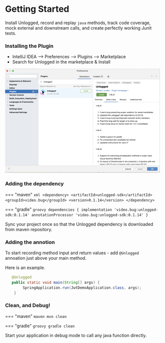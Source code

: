 # Getting Started

Install Unlogged, record and replay ```java``` methods, track code coverage, mock external and downstream calls, and create perfectly working Junit tests. 

### Installing the Plugin

* IntelliJ IDEA --> Preferences --> Plugins --> Marketplace
* Search for Unlogged in the marketplace & Install

![](assets/images/1.png)

### Adding the dependency

=== "maven"
    ``` xml
    <dependency>
      <artifactId>unlogged-sdk</artifactId>
      <groupId>video.bug</groupId>
      <version>0.1.14</version>
    </dependency>
    ```

=== "gradle"
    ``` groovy
    dependencies
    {
        implementation 'video.bug:unlogged-sdk:0.1.14'
        annotationProcessor 'video.bug:unlogged-sdk:0.1.14'
    }
    ```

Sync your project once so that the Unlogged dependency is downloaded from maven repository.

### Adding the annotion
To start recording method input and return values - add ```@Unlogged``` annoation just above your main method.

Here is an example.

```java hl_lines="1"
   @Unlogged
   public static void main(String[] args) {
        SpringApplication.run(JwtDemoApplication.class, args);
    }
```

### Clean, and Debug!

=== "maven"
    ``` maven
    mvn clean
    ```

=== "gradle"
    ``` groovy
    gradle clean
    ```

Start your application in debug mode to call any java function directly.
